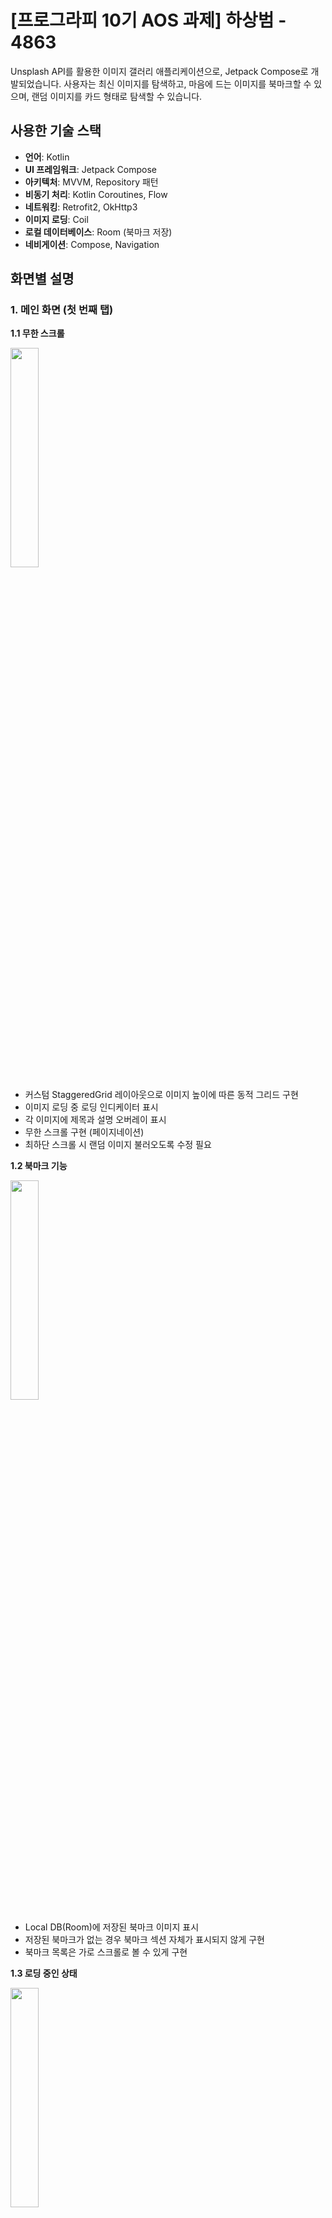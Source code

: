 # [프로그라피 10기 AOS 과제] 하상범 - 4863

Unsplash API를 활용한 이미지 갤러리 애플리케이션으로, Jetpack Compose로 개발되었습니다.
사용자는 최신 이미지를 탐색하고, 마음에 드는 이미지를 북마크할 수 있으며, 랜덤 이미지를 카드 형태로 탐색할 수 있습니다.

## 사용한 기술 스택
- **언어**: Kotlin
- **UI 프레임워크**: Jetpack Compose
- **아키텍처**: MVVM, Repository 패턴
- **비동기 처리**: Kotlin Coroutines, Flow
- **네트워킹**: Retrofit2, OkHttp3
- **이미지 로딩**: Coil
- **로컬 데이터베이스**: Room (북마크 저장)
- **네비게이션**: Compose, Navigation

## 화면별 설명

### 1. 메인 화면 (첫 번째 탭)

**1.1 무한 스크롤**

<img src="https://github.com/user-attachments/assets/230b6583-52e1-4559-8109-9241394591ee" width="30%"/>

   - 커스텀 StaggeredGrid 레이아웃으로 이미지 높이에 따른 동적 그리드 구현
   - 이미지 로딩 중 로딩 인디케이터 표시
   - 각 이미지에 제목과 설명 오버레이 표시
   - 무한 스크롤 구현 (페이지네이션)
   - 최하단 스크롤 시 랜덤 이미지 불러오도록 수정 필요

**1.2 북마크 기능**

<img src="https://github.com/user-attachments/assets/b29980a9-86f1-48d8-8505-c43e74902664" width="30%"/>

   - Local DB(Room)에 저장된 북마크 이미지 표시
   - 저장된 북마크가 없는 경우 북마크 섹션 자체가 표시되지 않게 구현
   - 북마크 목록은 가로 스크롤로 볼 수 있게 구현

**1.3 로딩 중인 상태** 

<img src="https://github.com/user-attachments/assets/a7d2fbcf-8eb1-41a5-8978-e47d9a5a5273" width="30%"/>

   - SkeletonView 방식 적용
   - 스크롤 시 하단에 로딩 인디케이터 표시
   - 로딩 애니메이션 구현 시도했으나 UI 개선 필요

### 2. 랜덤 포토 화면 (두 번째 탭)

**2.1 옵션 1 적용(미완성)** 

<img src="https://github.com/user-attachments/assets/3dc8098d-4afd-4679-866f-e55c82469e47" width="30%"/>
   
   - 사진 카드 좌우 스와이프 기능 구현 시도
   - 하단 버튼으로 북마크, 정보 확인, 건너뛰기 기능 구현 시도
   - 사진 카드 좌우 스와이프 기능 구현 시도
   - 메인 화면에서 불러온 사진들이 표현되는 문제 존재
   - 오른쪽으로 스와이프 시 북마크 저장 기능 개선 필요
   - 북마크 로직 연결성 분리 필요

### 3. 포토 디테일 화면

**3.1 이미지 상세 정보**

<img src="https://github.com/user-attachments/assets/2f0e5af1-d62a-4a00-ad35-d5cf6eccb4da" width="30%"/>

   - 다이얼로그 형태의 전체화면 상세보기 구현
   - 북마크 토글 기능 구현
   - 사용자 정보 및 태그 텍스트 표시 기능 구현
